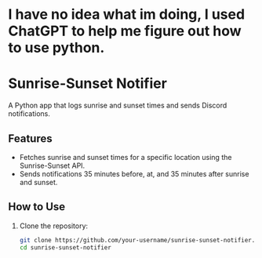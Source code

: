 # I have no idea what im doing, I used ChatGPT to help me figure out how to use python.

# Sunrise-Sunset Notifier

A Python app that logs sunrise and sunset times and sends Discord notifications.

## Features
- Fetches sunrise and sunset times for a specific location using the Sunrise-Sunset API.
- Sends notifications 35 minutes before, at, and 35 minutes after sunrise and sunset.

## How to Use
1. Clone the repository:
   ```bash
   git clone https://github.com/your-username/sunrise-sunset-notifier.git
   cd sunrise-sunset-notifier
